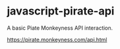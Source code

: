 # javascript-pirate-api

A basic Piate Monkeyness API interaction. 

https://pirate.monkeyness.com/api.html

